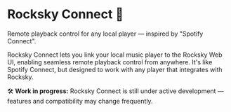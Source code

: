 # Rocksky Connect 🔌

Remote playback control for any local player — inspired by "Spotify Connect".

Rocksky Connect lets you link your local music player to the Rocksky Web UI, enabling seamless remote playback control from anywhere. It's like Spotify Connect, but designed to work with any player that integrates with Rocksky.

🛠️ **Work in progress:** Rocksky Connect is still under active development — features and compatibility may change frequently.